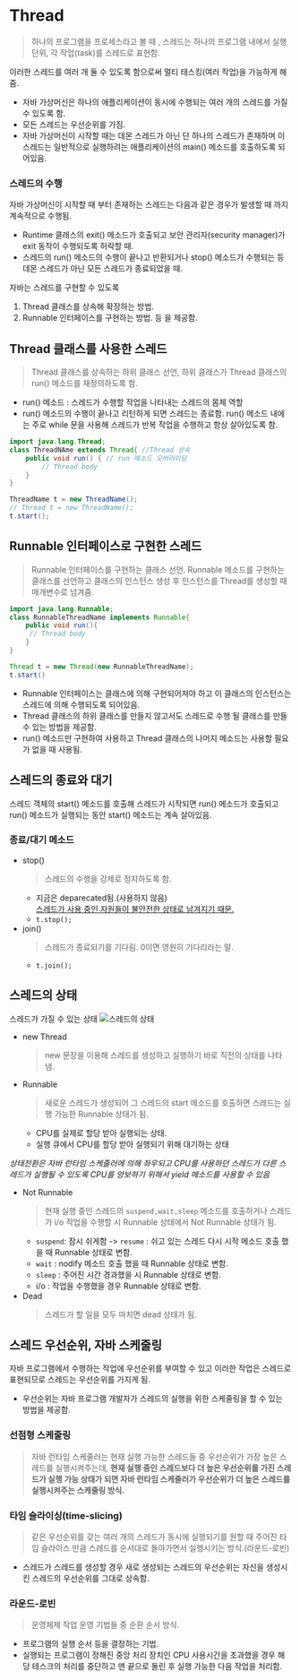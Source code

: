 # Thread 
> 하나의 프로그램을 프로세스라고 볼 때 , 스레드는 하나의 프로그램 내에서 실행 단위, 각 작업(task)를 스레드로 표현함.

이러한 스레드를 여러 개 둘 수 있도록 함으로써 멀티 태스킹(여러 작업)을 가능하게 해줌.

- 자바 가상머신은 하나의 애플리케이션이 동시에 수행되는 여러 개의 스레드를 가질 수 있도록 함.
- 모든 스레드는 우선순위를 가짐.
- 자바 가상머신이 시작할 때는 데몬 스레드가 아닌 단 하나의 스레드가 존재하며 이 스레드는 일반적으로 실행하려는 애플리케이션의 main() 메소드를 호출하도록 되어있음.

### 스레드의 수행
자바 가상머신이 시작할 때 부터 존재하는 스레드는 다음과 같은 경우가 발생할 때 까지 계속적으로 수행됨.
- Runtime 클래스의 exit() 메소드가 호출되고 보안 관리자(security manager)가 exit 동작이 수행되도록 허락할 때.
- 스레드의 run() 메소드의 수행이 끝나고 반환되거나 stop() 메소드가 수행되는 등 데몬 스레드가 아닌 모든 스레드가 종료되었을 때.

자바는 스레드를 구현할 수 있도록
1. Thread 클래스를 상속해 확장하는 방법.
2. Runnable 인터페이스를 구현하는 방법.
등 을 제공함.

## Thread 클래스를 사용한 스레드
> Thread 클래스를 상속하는 하위 클래스 선언, 하위 클래스가 Thread 클래스의 run() 메소드를 재정의하도록 함.

- run() 메소드 : 스레드가 수행할 작업을 나타내는 스레드의 몸체 역할
- run() 메소드의 수행이 끝나고 리턴하게 되면 스레드는 종료함. 
     run() 메소드 내에는 주로 while 문을 사용해 스레드가 반복 작업을 수행하고 
     항상 살아있도록 함.

```java
import java.lang.Thread;
class ThreadNAme extends Thread{ //Thread 상속
    public void run() { // run 메소드 오버라이딩
        // Thread body
    }
}

ThreadName t = new ThreadName();
// Thread t = new ThreadName();
t.start();
```

## Runnable 인터페이스로 구현한 스레드
> Runnable 인터페이스를 구현하는 클래스 선언. Runnable 메소드를 구현하는 클래스를 선언하고 클래스의 인스턴스 생성 후 인스턴스를 Thread를 생성할 때 매개변수로 넘겨줌.

```java
import java.lang.Runnable;
class RunnableThreadName implements Runnable{
    public void run(){
     // Thread body   
    }
}

Thread t = new Thread(new RunnableThreadName);
t.start()
```

- Runnable 인터페이스는 클래스에 의해 구현되어져야 하고 이 클래스의 인스턴스는 스레드에 의해 수행되도록 되어있음.
- Thread 클래스의 하위 클래스를 만들지 않고서도 스레드로 수행 될 클래스를 만들 수 있는 방법을 제공함.
- run() 메소드만 구현하여 사용하고 Thread 클래스의 나머지 메소드는 사용할 필요가 없을 때 사용됨.


## 스레드의 종료와 대기
스레드 객체의 start() 메소드를 호출해 스레드가 시작되면 run() 메소드가 호출되고 run() 메소드가 실행되는 동안 start() 메소드는 계속 살아있음.

### 종료/대기 메소드
- stop()
    > 스레드의 수행을 강제로 정지하도록 함.  
    - 지금은 deparecated됨.(사용하지 않음)  
        [스레드가 사용 중인 자원들이 불안전한 상태로 남겨지기 때문.](http://ict-nroo.tistory.com/22)
    - `t.stop();`
- join() 
    > 스레드가 종료되기를 기다림. 0이면 영원히 기다리라는 말.
    - `t.join();`

## 스레드의 상태
스레드가 가질 수 있는 상태
![스레드의 상태](http://cfile1.uf.tistory.com/image/2036FB454FDAADEE1DCCB7)
- new Thread 
    > new 문장을 이용해 스레드를 생성하고 실행하기 바로 직전의 상태를 나타냄.
- Runnable 
    > 새로운 스레드가 생성되어 그 스레드의 start 메소드를 호출하면 스레드는 실행 가능한 Runnable 상태가 됨.
    - CPU를 실제로 할당 받아 실행되는 상태.
    - 실행 큐에서 CPU를 할당 받아 실행되기 위해 대기하는 상태

<i>상태전환은 자바 런타임 스케줄러에 의해 좌우되고 CPU를 사용하던 스레드가 다른 스레드가 실행될 수 있도록 CPU를 양보하기 위해서 yield 메소드를 사용할 수 있음</i>

- Not Runnable
    > 현재 실행 중인 스레드의 `suspend,wait,sleep` 메소드를 호출하거나 스레드가 i/o 작업을 수행할 시 Runnable 상태에서 Not Runnable 상태가 됨.
    - `suspend`: 잠시 쉬게함 -> `resume` : 쉬고 있는 스레드 다시 시작 메소드 호출 했을 때 Runnable 상태로 변함.
    - `wait` : nodify 메소드 호출 했을 때 Runnable 상태로 변함.
    - `sleep` : 주어진 시간 경과했을 시 Runnable 상태로 변함.
    - i/o : 작업을 수행했을 경우 Runnable 상태로 변함.
- Dead 
    > 스레드가 할 일을 모두 마치면 dead 상태가 됨.

    
## 스레드 우선순위, 자바 스케줄링
자바 프로그램에서 수행하는 작업에 우선순위를 부여할 수 있고 이러한 작업은 스레드로 표현되므로 스레드는 우선순위를 가지게 됨.

- 우선순위는 자바 프로그램 개발자가 스레드의 실행을 위한 스케줄링을 할 수 있는 방법을 제공함.

### 선점형 스케줄링
> 자바 런타임 스케줄러는 현재 실행 가능한 스레드들 중 우선순위가 가장 높은 스레드를 실행시켜주는데, <b>현재 실행 중인 스레드보다 더 높은 우선순위를 가진 스레드가 실행 가능 상태가 되면 자바 런타임 스케줄러가 우선순위가 더 높은 스레드를 실행시켜주는 스케줄링 방식.</b>

### 타임 슬라이싱(time-slicing)
> 같은 우선순위를 갖는 여러 개의 스레드가 동시에 실행되기를 원할 때 주어진 타임 슬라이스 만큼 스레드를 순서대로 돌아가면서 실행시키는 방식.(라운드-로빈)

- 스레드가 스레드를 생성할 경우 새로 생성되는 스레드의 우선순위는 자신을 생성시킨 스레드의 우선순위를 그대로 상속함.

### 라운드-로빈
> 운영체제 작업 운영 기법들 중 순환 순서 방식.

- 프로그램의 실행 순서 등을 결정하는 기법.
- 실행되는 프로그램이 정해진 중앙 처리 장치인 CPU 사용시간을 초과했을 경우 해당 테스크의 처리를 중단하고 맨 끝으로 돌린 후 실행 가능한 다음 작업을 처리함.

